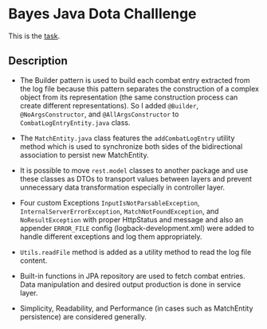# Bayes Java Dota Challlenge

This is the [task](TASK.md).

## Description


* The Builder pattern is used to build each combat entry extracted from the log file because this pattern separates the construction of a complex object from its representation (the same construction process can create different representations). So I added `@Builder`, `@NoArgsConstructor`, and `@AllArgsConstructor` to `CombatLogEntryEntity.java` class.
  

* The `MatchEntity.java` class features the `addCombatLogEntry` utility method which is used to synchronize both sides of the bidirectional association to persist new MatchEntity.


* It is possible to move `rest.model` classes to another package and use these classes as DTOs to transport values between layers and prevent unnecessary data transformation especially in controller layer.


* Four custom Exceptions `InputIsNotParsableException`, `InternalServerErrorException`, `MatchNotFoundException`, and `NoResultException` with proper  HttpStatus and message and also an appender `ERROR_FILE` config (logback-development.xml) were added to handle different exceptions and log them appropriately.


* `Utils.readFile` method is added as a utility method to read the log file content. 


* Built-in functions in JPA repository are used to fetch combat entries. Data manipulation and desired output production is done in service layer. 


* Simplicity, Readability, and Performance (in cases such as MatchEntity persistence) are considered generally.
